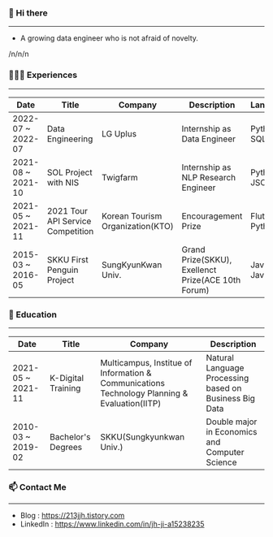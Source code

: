 ### 👋  Hi there
----
* A growing data engineer who is not afraid of novelty.

/n/n/n

### 🧑🏻‍💻  Experiences
----
|Date|Title|Company|Description|Languages|
|---|---|---|---|---|
|2022-07 ~ 2022-07|Data Engineering|LG Uplus|Internship as Data Engineer|Python, SQL|
|2021-08 ~ 2021-10|SOL Project with NIS|Twigfarm|Internship as NLP Research Engineer|Python, JSON|
|2021-05 ~ 2021-11|2021 Tour API Service Competition|Korean Tourism Organization(KTO)|Encouragement Prize|Flutter, Python|
|2015-03 ~ 2016-05|SKKU First Penguin Project|SungKyunKwan Univ.|Grand Prize(SKKU), Exellenct Prize(ACE 10th Forum)|Java, JavaScript|



### 🌱  Education
----
|Date|Title|Company|Description|
|---|---|---|---|
|2021-05 ~ 2021-11|K-Digital Training|Multicampus, Institue of Information & Communications Technology Planning & Evaluation(IITP)|Natural Language Processing based on Business Big Data|
|2010-03 ~ 2019-02|Bachelor's Degrees|SKKU(Sungkyunkwan Univ.)|Double major in Economics and Computer Science|



### 📫  Contact Me
----
* Blog   : https://213jjh.tistory.com
* LinkedIn : https://www.linkedin.com/in/jh-ji-a15238235
